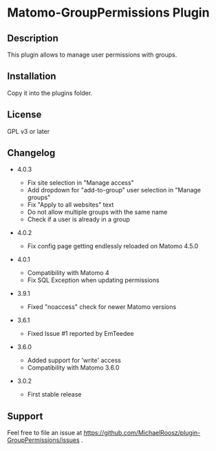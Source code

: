 # Matomo-GroupPermissions Plugin

## Description

This plugin allows to manage user permissions with groups.

## Installation

Copy it into the plugins folder.

## License

GPL v3 or later

## Changelog
- 4.0.3
  - Fix site selection in "Manage access"
  - Add dropdown for "add-to-group" user selection in "Manage groups"
  - Fix "Apply to all websites" text
  - Do not allow multiple groups with the same name
  - Check if a user is already in a group

- 4.0.2
  - Fix config page getting endlessly reloaded on Matomo 4.5.0

- 4.0.1
  - Compatibility with Matomo 4
  - Fix SQL Exception when updating permissions

- 3.9.1
  - Fixed "noaccess" check for newer Matomo versions

- 3.6.1
  - Fixed Issue #1 reported by EmTeedee

- 3.6.0
  - Added support for 'write' access
  - Compatibility with Matomo 3.6.0
  
- 3.0.2
  - First stable release

## Support

Feel free to file an issue at https://github.com/MichaelRoosz/plugin-GroupPermissions/issues .
